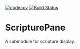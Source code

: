 [![codecov](https://codecov.io/gh/translationCoreApps/ScripturePane/branch/master/graph/badge.svg)](https://codecov.io/gh/translationCoreApps/ScripturePane)
[![Build
Status](https://travis-ci.org/translationCoreApps/ScripturePane.svg?branch=master)](https://travis-ci.org/translationCoreApps/ScripturePane)

# ScripturePane
A submodule for scripture display.

